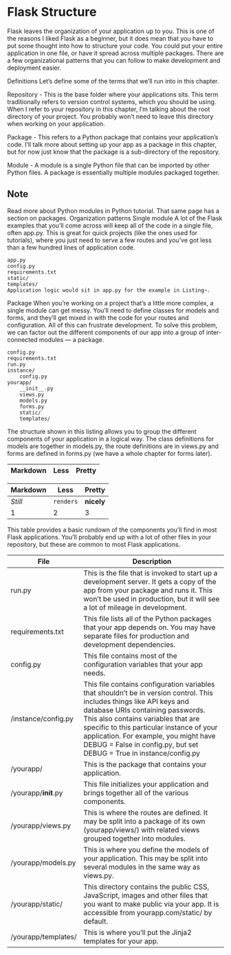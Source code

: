 # Flask Structure
Flask leaves the organization of your application up to you. This is one of the reasons I liked Flask as a beginner, but it does mean that you have to put some thought into how to structure your code. You could put your entire application in one file, or have it spread across multiple packages. There are a few organizational patterns that you can follow to make development and deployment easier.

Definitions
Let’s define some of the terms that we’ll run into in this chapter.

Repository - This is the base folder where your applications sits. This term traditionally refers to version control systems, which you should be using. When I refer to your repository in this chapter, I’m talking about the root directory of your project. You probably won’t need to leave this directory when working on your application.

Package - This refers to a Python package that contains your application’s code. I’ll talk more about setting up your app as a package in this chapter, but for now just know that the package is a sub-directory of the repository.

Module - A module is a single Python file that can be imported by other Python files. A package is essentially multiple modules packaged together.

## Note

Read more about Python modules in Python tutorial.
That same page has a section on packages.
Organization patterns
Single module
A lot of the Flask examples that you’ll come across will keep all of the code in a single file, often app.py. This is great for quick projects (like the ones used for tutorials), where you just need to serve a few routes and you’ve got less than a few hundred lines of application code.
```
app.py
config.py
requirements.txt
static/
templates/
Application logic would sit in app.py for the example in Listing~.
```
Package
When you’re working on a project that’s a little more complex, a single module can get messy. You’ll need to define classes for models and forms, and they’ll get mixed in with the code for your routes and configuration. All of this can frustrate development. To solve this problem, we can factor out the different components of our app into a group of inter-connected modules — a package.
```
config.py
requirements.txt
run.py
instance/
    config.py
yourapp/
    __init__.py
    views.py
    models.py
    forms.py
    static/
    templates/
```
The structure shown in this listing allows you to group the different components of your application in a logical way. The class definitions for models are together in models.py, the route definitions are in views.py and forms are defined in forms.py (we have a whole chapter for forms later).


Markdown | Less | Pretty
--- | --- | ---

Markdown | Less | Pretty
--- | --- | ---
*Still* | `renders` | **nicely**
1 | 2 | 3


This table provides a basic rundown of the components you’ll find in most Flask applications. You’ll probably end up with a lot of other files in your repository, but these are common to most Flask applications. 

File| Description
 ---|---
run.py | This is the file that is invoked to start up a development server. It gets a copy of the app from your package and runs it. This won’t be used in production, but it will see a lot of mileage in development. 
requirements.txt | This file lists all of the Python packages that your app depends on. You may have separate files for production and development dependencies.
config.py | This file contains most of the configuration variables that your app needs.
/instance/config.py | This file contains configuration variables that shouldn’t be in version control. This includes things like API keys and database URIs containing passwords. This also contains variables that are specific to this particular instance of your application. For example, you might have DEBUG = False in config.py, but set DEBUG = True in instance/config.py |on your local machine for development. Since this file will be read in after config.py, it will override it and set DEBUG = True.
/yourapp/ |	This is the package that contains your application.
/yourapp/__init__.py | This file initializes your application and brings together all of the various components. 
/yourapp/views.py |	This is where the routes are defined. It may be split into a package of its own (yourapp/views/) with related views grouped together into modules.
/yourapp/models.py | This is where you define the models of your application. This may be split into several modules in the same way as views.py.
/yourapp/static/ |	This directory contains the public CSS, JavaScript, images and other files that you want to make public via your app. It is accessible from yourapp.com/static/ by default.
/yourapp/templates/ |	This is where you’ll put the Jinja2 templates for your app.

